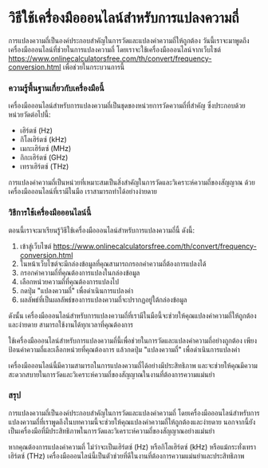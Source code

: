 วิธีใช้เครื่องมือออนไลน์สำหรับการแปลงความถี่
============================================

การแปลงความถี่เป็นองค์ประกอบสำคัญในการวัดและแปลงค่าความถี่ให้ถูกต้อง วันนี้เราจะมาพูดถึงเครื่องมือออนไลน์ที่ช่วยในการแปลงความถี่ โดยเราจะใช้เครื่องมือออนไลน์จากเว็บไซต์ <https://www.onlinecalculatorsfree.com/th/convert/frequency-conversion.html> เพื่อช่วยในกระบวนการนี้

### ความรู้พื้นฐานเกี่ยวกับเครื่องมือนี้

เครื่องมือออนไลน์สำหรับการแปลงความถี่เป็นชุดของหน่วยการวัดความถี่ที่สำคัญ ซึ่งประกอบด้วยหน่วยวัดต่อไปนี้:

- เฮิร์ตซ์ (Hz)
- กิโลเฮิร์ตซ์ (kHz)
- เมกะเฮิร์ตซ์ (MHz)
- กิกะเฮิร์ตซ์ (GHz)
- เทราเฮิร์ตซ์ (THz)

การแปลงค่าความถี่เป็นหน่วยที่เหมาะสมเป็นสิ่งสำคัญในการวัดและวิเคราะห์ความถี่ของสัญญาณ ด้วยเครื่องมือออนไลน์ที่เรามีในมือ เราสามารถทำได้อย่างง่ายดาย

### วิธีการใช้เครื่องมือออนไลน์นี้

ตอนนี้เราจะมาเรียนรู้วิธีใช้เครื่องมือออนไลน์สำหรับการแปลงความถี่นี้ ดังนี้:

1. เข้าสู่เว็บไซต์ <https://www.onlinecalculatorsfree.com/th/convert/frequency-conversion.html>
2. ในหน้าเว็บไซต์จะมีกล่องข้อมูลที่คุณสามารถกรอกค่าความถี่ต้องการแปลงได้
3. กรอกค่าความถี่ที่คุณต้องการแปลงในกล่องข้อมูล
4. เลือกหน่วยความถี่ที่คุณต้องการแปลงไป
5. กดปุ่ม "แปลงความถี่" เพื่อดำเนินการแปลงค่า
6. ผลลัพธ์ที่เป็นผลลัพธ์ของการแปลงความถี่จะปรากฏอยู่ใต้กล่องข้อมูล

ดังนั้น เครื่องมือออนไลน์สำหรับการแปลงความถี่ที่เรามีในมือนี้จะช่วยให้คุณแปลงค่าความถี่ให้ถูกต้องและง่ายดาย สามารถใช้งานได้ทุกเวลาที่คุณต้องการ

ใช้เครื่องมือออนไลน์สำหรับการแปลงความถี่นี้เพื่อช่วยในการวัดและแปลงค่าความถี่อย่างถูกต้อง เพียงป้อนค่าความถี่และเลือกหน่วยที่คุณต้องการ แล้วกดปุ่ม "แปลงความถี่" เพื่อดำเนินการแปลงค่า

เครื่องมือออนไลน์นี้มีความสามารถในการแปลงความถี่ได้อย่างมีประสิทธิภาพ และจะช่วยให้คุณมีความสะดวกสบายในการวัดและวิเคราะห์ความถี่ของสัญญาณในงานที่ต้องการความแม่นยำ

### สรุป

การแปลงความถี่เป็นองค์ประกอบสำคัญในการวัดและแปลงค่าความถี่ โดยเครื่องมือออนไลน์สำหรับการแปลงความถี่ที่เราพูดถึงในบทความนี้จะช่วยให้คุณแปลงค่าความถี่ให้ถูกต้องและง่ายดาย นอกจากนี้ยังเป็นเครื่องมือที่มีประสิทธิภาพในการวัดและวิเคราะห์ความถี่ของสัญญาณอย่างแม่นยำ

หากคุณต้องการแปลงค่าความถี่ ไม่ว่าจะเป็นเฮิร์ตซ์ (Hz) หรือกิโลเฮิร์ตซ์ (kHz) หรือแม้กระทั่งเทราเฮิร์ตซ์ (THz) เครื่องมือออนไลน์นี้เป็นตัวช่วยที่ดีในงานที่ต้องการความแม่นยำและประสิทธิภาพ
